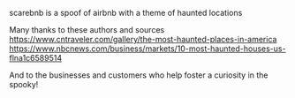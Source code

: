 scarebnb is a spoof of airbnb with a theme of haunted locations

Many thanks to these authors and sources
https://www.cntraveler.com/gallery/the-most-haunted-places-in-america
https://www.nbcnews.com/business/markets/10-most-haunted-houses-us-flna1c6589514

And to the businesses and customers who help foster a curiosity in the spooky!

